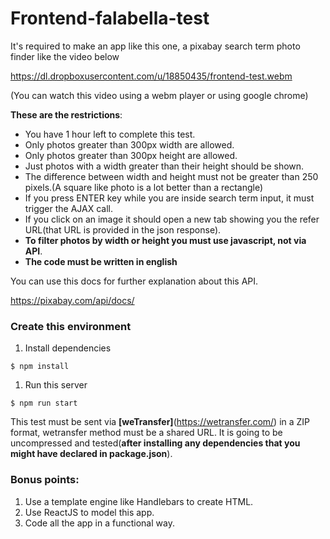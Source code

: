 # Frontend-falabella-test

It's required to make an app like this one, a pixabay search term photo finder like the video below

https://dl.dropboxusercontent.com/u/18850435/frontend-test.webm

(You can watch this video using a webm player or using google chrome)


**These are the restrictions**:

- You have 1 hour left to complete this test.
- Only photos greater than 300px width are allowed.
- Only photos greater than 300px height are allowed.
- Just photos with a width greater than their height should be shown.
- The difference between width and height must not be greater than 250 pixels.(A square like photo is a lot better than a rectangle)
- If you press ENTER key while you are inside search term input, it must trigger the AJAX call.
- If you click on an image it should open a new tab showing you the refer URL(that URL is provided in the json response).
- **To filter photos by width or height you must use javascript, not via API**.
- **The code must be written in english**

You can use this docs for further explanation about this API.

https://pixabay.com/api/docs/


### Create this environment

1. Install dependencies
```shell
$ npm install
```

1. Run this server
```shell
$ npm run start
```


This test must be sent via **[weTransfer]**(https://wetransfer.com/) in a ZIP format, wetransfer method must be a shared URL. It is going to be uncompressed and tested(**after installing any dependencies that you might have declared in package.json**).




### Bonus points:

1. Use a template engine like Handlebars to create HTML.
1. Use ReactJS to model this app.
1. Code all the app in a functional way.

